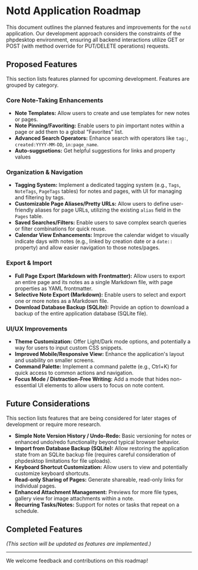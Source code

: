 # Notd Application Roadmap

This document outlines the planned features and improvements for the `notd` application. Our development approach considers the constraints of the phpdesktop environment, ensuring all backend interactions utilize GET or POST (with method override for PUT/DELETE operations) requests.

## Proposed Features

This section lists features planned for upcoming development. Features are grouped by category.

### Core Note-Taking Enhancements
- **Note Templates:** Allow users to create and use templates for new notes or pages.
- **Note Pinning/Favoriting:** Enable users to pin important notes within a page or add them to a global "Favorites" list.
- **Advanced Search Operators:** Enhance search with operators like `tag:`, `created:YYYY-MM-DD`, `in:page_name`.
- **Auto-suggsetions:** Get helpful suggestions for links and property values

### Organization & Navigation
- **Tagging System:** Implement a dedicated tagging system (e.g., `Tags`, `NoteTags`, `PageTags` tables) for notes and pages, with UI for managing and filtering by tags.
- **Customizable Page Aliases/Pretty URLs:** Allow users to define user-friendly aliases for page URLs, utilizing the existing `alias` field in the `Pages` table.
- **Saved Searches/Filters:** Enable users to save complex search queries or filter combinations for quick reuse.
- **Calendar View Enhancements:** Improve the calendar widget to visually indicate days with notes (e.g., linked by creation date or a `date::` property) and allow easier navigation to those notes/pages.

### Export & Import
- **Full Page Export (Markdown with Frontmatter):** Allow users to export an entire page and its notes as a single Markdown file, with page properties as YAML frontmatter.
- **Selective Note Export (Markdown):** Enable users to select and export one or more notes as a Markdown file.
- **Download Database Backup (SQLite):** Provide an option to download a backup of the entire application database (SQLite file).

### UI/UX Improvements
- **Theme Customization:** Offer Light/Dark mode options, and potentially a way for users to input custom CSS snippets.
- **Improved Mobile/Responsive View:** Enhance the application's layout and usability on smaller screens.
- **Command Palette:** Implement a command palette (e.g., Ctrl+K) for quick access to common actions and navigation.
- **Focus Mode / Distraction-Free Writing:** Add a mode that hides non-essential UI elements to allow users to focus on note content.

## Future Considerations

This section lists features that are being considered for later stages of development or require more research.

- **Simple Note Version History / Undo-Redo:** Basic versioning for notes or enhanced undo/redo functionality beyond typical browser behavior.
- **Import from Database Backup (SQLite):** Allow restoring the application state from an SQLite backup file (requires careful consideration of phpdesktop limitations for file uploads).
- **Keyboard Shortcut Customization:** Allow users to view and potentially customize keyboard shortcuts.
- **Read-only Sharing of Pages:** Generate shareable, read-only links for individual pages.
- **Enhanced Attachment Management:** Previews for more file types, gallery view for image attachments within a note.
- **Recurring Tasks/Notes:** Support for notes or tasks that repeat on a schedule.

## Completed Features

*(This section will be updated as features are implemented.)*

---

We welcome feedback and contributions on this roadmap!
